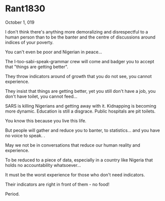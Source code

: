 # Rant1830


October 1, 019

I don't think there's anything more demoralizing and disrespectful to a human person than to be the banter and the centre of discussions around indices of your poverty.

You can't even be poor and Nigerian in peace...

The I-too-sabi-speak-grammar crew will come and badger you to accept that "things are getting better".

They throw indicators around of growth that you do not see, you cannot experience.

They insist that things are getting better, yet you still don't have a job, you don't have toilet, you cannot feed...

SARS is killing Nigerians and getting away with it. Kidnapping is becoming more dynamic. Education is still a disgrace. Public hospitals are pit toilets. 

You know this because you live this life. 

But people will gather and reduce you to banter,  to statistics... and you have no voice to speak. 
.

May we not be in conversations that reduce our human reality and experience.

To be reduced to a piece of data, especially in a country like Nigeria that holds no accountability whatsoever...

It must be the worst experience for those who don't need indicators.

Their indicators are right in front of them - no food!

Period.